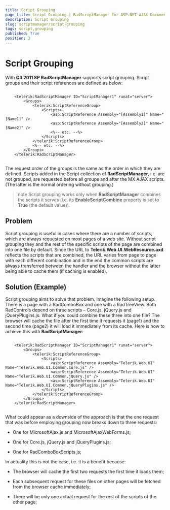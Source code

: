 ```yaml
---
title: Script Grouping
page_title: Script Grouping | RadScriptManager for ASP.NET AJAX Documentation
description: Script Grouping
slug: scriptmanager/script-grouping
tags: script,grouping
published: True
position: 3
---
```


# Script Grouping



With **Q3 2011 SP RadScriptManager** supports script grouping. Script groups and their script references are defined as below:

````ASPNET
	
	<telerik:RadScriptManager ID="ScriptManager1" runat="server">
	    <Groups>
	        <telerik:ScriptReferenceGroup>
	            <Scripts>
	                <asp:ScriptReference Assembly="[Assembly1]" Name="[Name1]" />
	                <asp:ScriptReference Assembly="[Assembly2]" Name="[Name2]" />
			        <%-- etc. --%>
	            </Scripts>
	        </telerik:ScriptReferenceGroup>
	        <%-- etc. --%>
	    </Groups>
	</telerik:RadScriptManager>
	
````



The request order of the groups is the same as the order in which they are defined. Scripts added in the Script collection of **RadScriptManager**, i.e. are not grouped, are requested before all groups and after the MX AJAX scripts. (The latter is the normal ordering without grouping.)

>note Script grouping works only when **RadScriptManager** combines the scripts it serves (i.e. its **EnableScriptCombine** property is set to **True** (the default value)).
>


## Problem

Script grouping is useful in cases where there are a number of scripts, which are always requested on most pages of a web site. Without script grouping they and the rest of the specific scripts of the page are combined into one file by default. Since the URL to **Telerik.Web.UI.WebResource.axd** reflects the scripts that are combined, the URL varies from page to page with each different combination and in the end the common scripts are always transferred between the handler and the browser without the latter being able to cache them (if caching is enabled).

## Solution (Example)

Script grouping aims to solve that problem. Imagine the following setup. There is a page with a RadComboBox and one with a RadTreeView. Both RadControls depend on three scripts – Core.js, jQuery.js and jQueryPlugins.js. What if you could combine these three into one file? The browser will cache the file after the first time it requests it (page1) and the second time (page2) it will load it immediately from its cache. Here is how to achieve this with **RadScriptManager**:

````ASPNET
	
	<telerik:RadScriptManager ID="ScriptManager1" runat="server">
	    <Groups>
	        <telerik:ScriptReferenceGroup>
	            <Scripts>
	                <asp:ScriptReference Assembly="Telerik.Web.UI" Name="Telerik.Web.UI.Common.Core.js" />
	                <asp:ScriptReference Assembly="Telerik.Web.UI" Name="Telerik.Web.UI.Common.jQuery.js" />
	                <asp:ScriptReference Assembly="Telerik.Web.UI" Name="Telerik.Web.UI.Common.jQueryPlugins.js" />
	            </Scripts>
	        </telerik:ScriptReferenceGroup>
	    </Groups>
	</telerik:RadScriptManager>
	
````



What could appear as a downside of the approach is that the one request that was before employing grouping now breaks down to three requests:

* One for MicrosoftAjax.js and MicrosoftAjaxWebForms.js;

* One for Core.js, jQuery.js and jQueryPlugins.js;

* One for RadComboBoxScripts.js;

In actuality this is not the case, i.e. it is a benefit because:

* The browser will cache the first two requests the first time it loads them;

* Each subsequent request for these files on other pages will be fetched from the browser cache immediately;

* There will be only one actual request for the rest of the scripts of the other page;
